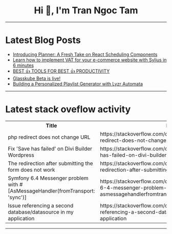 <h1 align="center">Hi 👋, I'm Tran Ngoc Tam</h1>

---

# Latest Blog Posts 
<!-- BLOG-POST-LIST:START -->
- [Introducing Planner: A Fresh Take on React Scheduling Components](https://dev.to/uretzkyzvi/introducing-planner-a-fresh-take-on-react-scheduling-components-dbf)
- [Learn how to implement VAT for your e-commerce website with Sylius in 6 minutes](https://dev.to/theodo/learn-how-to-implement-vat-for-your-e-commerce-website-with-sylius-in-6-minutes-m3m)
- [BEST 👍 TOOLS FOR BEST 👍 PRODUCTIVITY](https://dev.to/mince/best-tools-for-best-productivity-42ng)
- [Glasskube Beta is live!](https://dev.to/glasskube/glasskube-beta-is-live-2k06)
- [Building a Personalized Playlist Generator with Lyzr Automata](https://dev.to/akshay007/building-a-personalized-playlist-generator-with-lyzr-automata-4916)
<!-- BLOG-POST-LIST:END -->

---

# Latest stack oveflow activity
<table>
  <tr><th>Title</th><th>Link</th></tr>
  <!-- STACKOVERFLOW:START --><tr><td>php redirect does not change URL</td><td>https://stackoverflow.com/questions/78379441/php-redirect-does-not-change-url</td></tr><tr><td>Fix &#39;Save has failed&#39; on Divi Builder Wordpress</td><td>https://stackoverflow.com/questions/78379304/fix-save-has-failed-on-divi-builder-wordpress</td></tr><tr><td>The redirection after submitting the form does not work</td><td>https://stackoverflow.com/questions/78379290/the-redirection-after-submitting-the-form-does-not-work</td></tr><tr><td>Symfony 6.4 Messenger problem with #[AsMessageHandler&lpar;fromTransport: &#39;sync&#39;&rpar;]</td><td>https://stackoverflow.com/questions/78379266/symfony-6-4-messenger-problem-with-asmessagehandlerfromtransport-sync</td></tr><tr><td>Issue referencing a second database/datasource in my application</td><td>https://stackoverflow.com/questions/78379229/issue-referencing-a-second-database-datasource-in-my-application</td></tr><!-- STACKOVERFLOW:END -->
</table>

---


